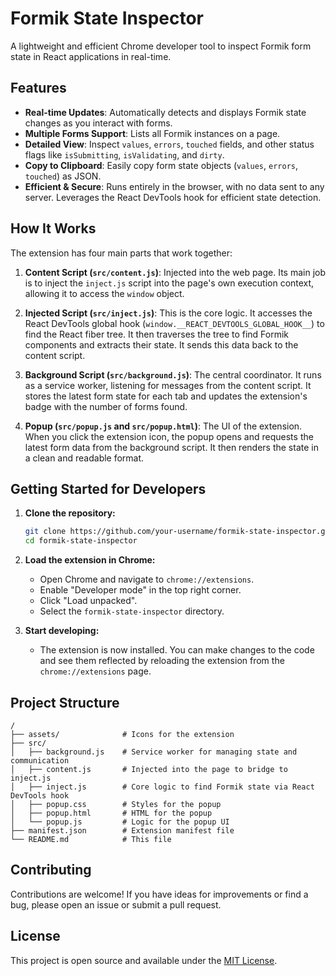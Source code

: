 # Formik State Inspector

A lightweight and efficient Chrome developer tool to inspect Formik form state in React applications in real-time.

## Features

- **Real-time Updates**: Automatically detects and displays Formik state changes as you interact with forms.
- **Multiple Forms Support**: Lists all Formik instances on a page.
- **Detailed View**: Inspect `values`, `errors`, `touched` fields, and other status flags like `isSubmitting`, `isValidating`, and `dirty`.
- **Copy to Clipboard**: Easily copy form state objects (`values`, `errors`, `touched`) as JSON.
- **Efficient & Secure**: Runs entirely in the browser, with no data sent to any server. Leverages the React DevTools hook for efficient state detection.

## How It Works

The extension has four main parts that work together:

1.  **Content Script (`src/content.js`)**: Injected into the web page. Its main job is to inject the `inject.js` script into the page's own execution context, allowing it to access the `window` object.

2.  **Injected Script (`src/inject.js`)**: This is the core logic. It accesses the React DevTools global hook (`window.__REACT_DEVTOOLS_GLOBAL_HOOK__`) to find the React fiber tree. It then traverses the tree to find Formik components and extracts their state. It sends this data back to the content script.

3.  **Background Script (`src/background.js`)**: The central coordinator. It runs as a service worker, listening for messages from the content script. It stores the latest form state for each tab and updates the extension's badge with the number of forms found.

4.  **Popup (`src/popup.js` and `src/popup.html`)**: The UI of the extension. When you click the extension icon, the popup opens and requests the latest form data from the background script. It then renders the state in a clean and readable format.

## Getting Started for Developers

1.  **Clone the repository:**
    ```bash
    git clone https://github.com/your-username/formik-state-inspector.git
    cd formik-state-inspector
    ```

2.  **Load the extension in Chrome:**
    - Open Chrome and navigate to `chrome://extensions`.
    - Enable "Developer mode" in the top right corner.
    - Click "Load unpacked".
    - Select the `formik-state-inspector` directory.

3.  **Start developing:**
    - The extension is now installed. You can make changes to the code and see them reflected by reloading the extension from the `chrome://extensions` page.

## Project Structure

```
/
├── assets/              # Icons for the extension
├── src/
│   ├── background.js    # Service worker for managing state and communication
│   ├── content.js       # Injected into the page to bridge to inject.js
│   ├── inject.js        # Core logic to find Formik state via React DevTools hook
│   ├── popup.css        # Styles for the popup
│   ├── popup.html       # HTML for the popup
│   └── popup.js         # Logic for the popup UI
├── manifest.json        # Extension manifest file
└── README.md            # This file
```

## Contributing

Contributions are welcome! If you have ideas for improvements or find a bug, please open an issue or submit a pull request.

## License

This project is open source and available under the [MIT License](LICENSE).
